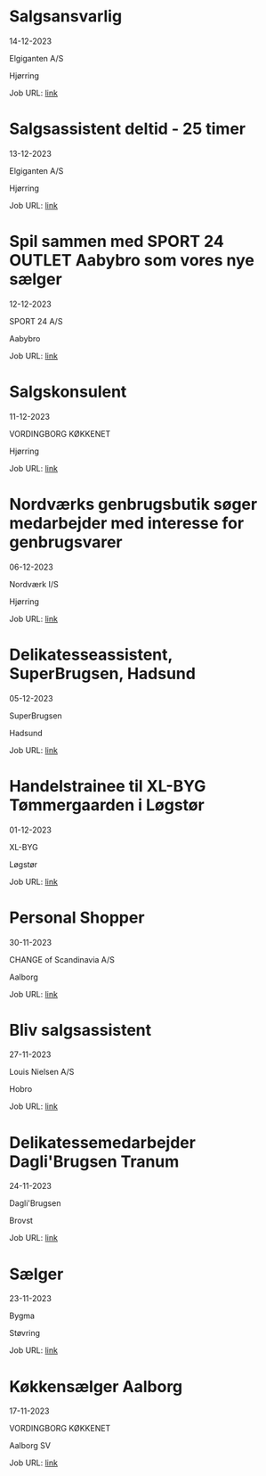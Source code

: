 # Salgsansvarlig
14-12-2023

Elgiganten A/S

Hjørring

Job URL: [link](https://candidate.hr-manager.net/ApplicationInit.aspx?cid=1548&ProjectId=162265&DepartmentId=19468&MediaId=4619)


# Salgsassistent deltid - 25 timer
13-12-2023

Elgiganten A/S

Hjørring

Job URL: [link](https://candidate.hr-manager.net/ApplicationInit.aspx?cid=1548&ProjectId=161674&DepartmentId=19468&MediaId=4619)


# Spil sammen med SPORT 24 OUTLET Aabybro som vores nye sælger
12-12-2023

SPORT 24 A/S

Aabybro

Job URL: [link](https://app.elvium.com/da/positions/24108/job_posting?referer_host=www.jobindex.dk)


# Salgskonsulent
11-12-2023

VORDINGBORG KØKKENET

Hjørring

Job URL: [link](https://app.jobmatchprofile.com/gxcdrk/vordingborg-kokkenet-as/adrpkc/salgskonsulent-hjorring)


# Nordværks genbrugsbutik søger medarbejder med interesse for genbrugsvarer
06-12-2023

Nordværk I/S

Hjørring

Job URL: [link](https://candidate.hr-manager.net/ApplicationInit.aspx?cid=2768&ProjectId=143602&DepartmentId=18961&MediaId=4629)


# Delikatesseassistent, SuperBrugsen, Hadsund
05-12-2023

SuperBrugsen

Hadsund

Job URL: [link](https://jobs.coop.dk/job/Delikatesseassistent%2C-SuperBrugsen%2C-Hadsund/783773602/)


# Handelstrainee til XL-BYG Tømmergaarden i Løgstør
01-12-2023

XL-BYG

Løgstør

Job URL: [link](https://app.elvium.com/da/positions/24022/job_posting?referer_host=www.jobindex.dk)


# Personal Shopper
30-11-2023

CHANGE of Scandinavia A/S

Aalborg

Job URL: [link](https://candidate.hr-manager.net/ApplicationInit.aspx?cid=1178&ProjectId=145740&DepartmentId=18982&MediaId=59)


# Bliv salgsassistent
27-11-2023

Louis Nielsen A/S

Hobro

Job URL: [link](https://www.jobindex.dk/jobannonce/reportage/1728/salgsassistent-til-louis-nielsen-hobro)


# Delikatessemedarbejder Dagli'Brugsen Tranum
24-11-2023

Dagli'Brugsen

Brovst

Job URL: [link](https://jobs.coop.dk/job/Delikatessemedarbejder-Dagli&apos;Brugsen-Tranum/783145402/)


# Sælger
23-11-2023

Bygma

Støvring

Job URL: [link](https://www.bygmajob.dk/se-vores-ledige-stillinger/saelger-til-bygma-stoevring-ansoegningsfrist-18-december-2023/?utm_source=jobindex&utm_medium=&utm_campaign=s%C3%A6lger-st%C3%B8vring&utm_content=20231123-st%C3%B8vring)


# Køkkensælger Aalborg
17-11-2023

VORDINGBORG KØKKENET

Aalborg SV

Job URL: [link](https://app.jobmatchprofile.com/gxcdrk/vordingborg-kokkenet-as/74ksaq/kokkensalger-aalborg)


